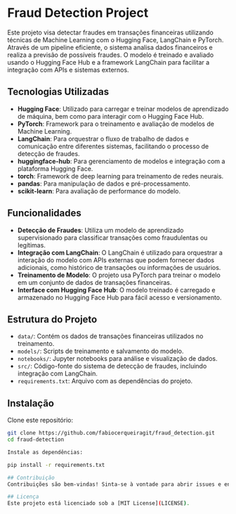 # Fraud Detection Project

Este projeto visa detectar fraudes em transações financeiras utilizando técnicas de Machine Learning com o Hugging Face, LangChain e PyTorch. Através de um pipeline eficiente, o sistema analisa dados financeiros e realiza a previsão de possíveis fraudes. O modelo é treinado e avaliado usando o Hugging Face Hub e a framework LangChain para facilitar a integração com APIs e sistemas externos.

## Tecnologias Utilizadas

- **Hugging Face**: Utilizado para carregar e treinar modelos de aprendizado de máquina, bem como para interagir com o Hugging Face Hub.
- **PyTorch**: Framework para o treinamento e avaliação de modelos de Machine Learning.
- **LangChain**: Para orquestrar o fluxo de trabalho de dados e comunicação entre diferentes sistemas, facilitando o processo de detecção de fraudes.
- **huggingface-hub**: Para gerenciamento de modelos e integração com a plataforma Hugging Face.
- **torch**: Framework de deep learning para treinamento de redes neurais.
- **pandas**: Para manipulação de dados e pré-processamento.
- **scikit-learn**: Para avaliação de performance do modelo.

## Funcionalidades

- **Detecção de Fraudes**: Utiliza um modelo de aprendizado supervisionado para classificar transações como fraudulentas ou legítimas.
- **Integração com LangChain**: O LangChain é utilizado para orquestrar a interação do modelo com APIs externas que podem fornecer dados adicionais, como histórico de transações ou informações de usuários.
- **Treinamento de Modelo**: O projeto usa PyTorch para treinar o modelo em um conjunto de dados de transações financeiras.
- **Interface com Hugging Face Hub**: O modelo treinado é carregado e armazenado no Hugging Face Hub para fácil acesso e versionamento.

## Estrutura do Projeto

- `data/`: Contém os dados de transações financeiras utilizados no treinamento.
- `models/`: Scripts de treinamento e salvamento do modelo.
- `notebooks/`: Jupyter notebooks para análise e visualização de dados.
- `src/`: Código-fonte do sistema de detecção de fraudes, incluindo integração com LangChain.
- `requirements.txt`: Arquivo com as dependências do projeto.

## Instalação

Clone este repositório:

```bash
git clone https://github.com/fabiocerqueiragit/fraud_detection.git
cd fraud-detection

Instale as dependências:

pip install -r requirements.txt

## Contribuição
Contribuições são bem-vindas! Sinta-se à vontade para abrir issues e enviar pull requests.

## Licença
Este projeto está licenciado sob a [MIT License](LICENSE).


